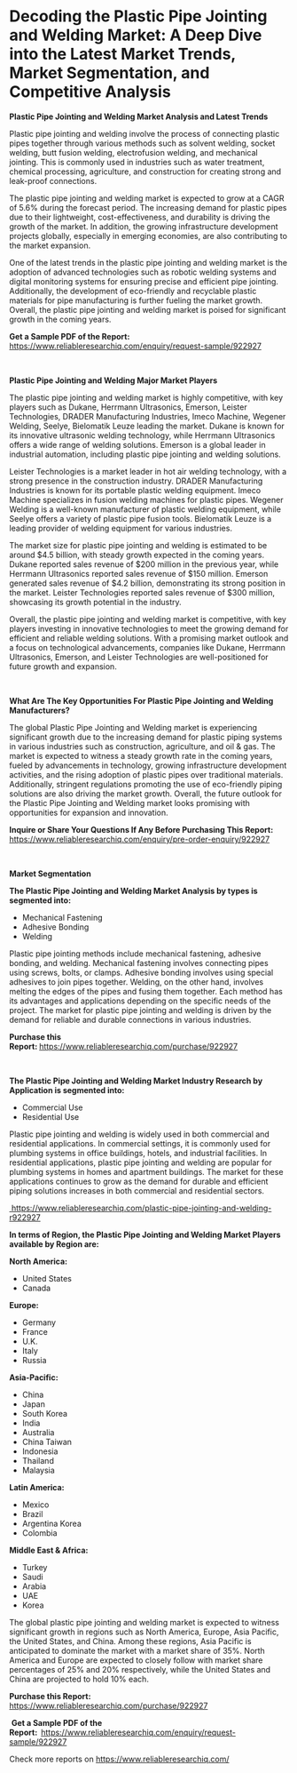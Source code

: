 <p><h1>Decoding the Plastic Pipe Jointing and Welding Market: A Deep Dive into the Latest Market Trends, Market Segmentation, and Competitive Analysis</h1></p><p><strong>Plastic Pipe Jointing and Welding Market Analysis and Latest Trends</strong></p>
<p><p>Plastic pipe jointing and welding involve the process of connecting plastic pipes together through various methods such as solvent welding, socket welding, butt fusion welding, electrofusion welding, and mechanical jointing. This is commonly used in industries such as water treatment, chemical processing, agriculture, and construction for creating strong and leak-proof connections.</p><p>The plastic pipe jointing and welding market is expected to grow at a CAGR of 5.6% during the forecast period. The increasing demand for plastic pipes due to their lightweight, cost-effectiveness, and durability is driving the growth of the market. In addition, the growing infrastructure development projects globally, especially in emerging economies, are also contributing to the market expansion.</p><p>One of the latest trends in the plastic pipe jointing and welding market is the adoption of advanced technologies such as robotic welding systems and digital monitoring systems for ensuring precise and efficient pipe jointing. Additionally, the development of eco-friendly and recyclable plastic materials for pipe manufacturing is further fueling the market growth. Overall, the plastic pipe jointing and welding market is poised for significant growth in the coming years.</p></p>
<p><strong>Get a Sample PDF of the Report:&nbsp;</strong> <a href="https://www.reliableresearchiq.com/enquiry/request-sample/922927">https://www.reliableresearchiq.com/enquiry/request-sample/922927</a></p>
<p>&nbsp;</p>
<p><strong>Plastic Pipe Jointing and Welding Major Market Players</strong></p>
<p><p>The plastic pipe jointing and welding market is highly competitive, with key players such as Dukane, Herrmann Ultrasonics, Emerson, Leister Technologies, DRADER Manufacturing Industries, Imeco Machine, Wegener Welding, Seelye, Bielomatik Leuze leading the market. Dukane is known for its innovative ultrasonic welding technology, while Herrmann Ultrasonics offers a wide range of welding solutions. Emerson is a global leader in industrial automation, including plastic pipe jointing and welding solutions.</p><p>Leister Technologies is a market leader in hot air welding technology, with a strong presence in the construction industry. DRADER Manufacturing Industries is known for its portable plastic welding equipment. Imeco Machine specializes in fusion welding machines for plastic pipes. Wegener Welding is a well-known manufacturer of plastic welding equipment, while Seelye offers a variety of plastic pipe fusion tools. Bielomatik Leuze is a leading provider of welding equipment for various industries.</p><p>The market size for plastic pipe jointing and welding is estimated to be around $4.5 billion, with steady growth expected in the coming years. Dukane reported sales revenue of $200 million in the previous year, while Herrmann Ultrasonics reported sales revenue of $150 million. Emerson generated sales revenue of $4.2 billion, demonstrating its strong position in the market. Leister Technologies reported sales revenue of $300 million, showcasing its growth potential in the industry.</p><p>Overall, the plastic pipe jointing and welding market is competitive, with key players investing in innovative technologies to meet the growing demand for efficient and reliable welding solutions. With a promising market outlook and a focus on technological advancements, companies like Dukane, Herrmann Ultrasonics, Emerson, and Leister Technologies are well-positioned for future growth and expansion.</p></p>
<p>&nbsp;</p>
<p><strong>What Are The Key Opportunities For Plastic Pipe Jointing and Welding Manufacturers?</strong></p>
<p><p>The global Plastic Pipe Jointing and Welding market is experiencing significant growth due to the increasing demand for plastic piping systems in various industries such as construction, agriculture, and oil & gas. The market is expected to witness a steady growth rate in the coming years, fueled by advancements in technology, growing infrastructure development activities, and the rising adoption of plastic pipes over traditional materials. Additionally, stringent regulations promoting the use of eco-friendly piping solutions are also driving the market growth. Overall, the future outlook for the Plastic Pipe Jointing and Welding market looks promising with opportunities for expansion and innovation.</p></p>
<p><strong>Inquire or Share Your Questions If Any Before Purchasing This Report:</strong> <a href="https://www.reliableresearchiq.com/enquiry/pre-order-enquiry/922927">https://www.reliableresearchiq.com/enquiry/pre-order-enquiry/922927</a></p>
<p>&nbsp;</p>
<p><strong>Market Segmentation</strong></p>
<p><strong>The Plastic Pipe Jointing and Welding Market Analysis by types is segmented into:</strong></p>
<p><ul><li>Mechanical Fastening</li><li>Adhesive Bonding</li><li>Welding</li></ul></p>
<p><p>Plastic pipe jointing methods include mechanical fastening, adhesive bonding, and welding. Mechanical fastening involves connecting pipes using screws, bolts, or clamps. Adhesive bonding involves using special adhesives to join pipes together. Welding, on the other hand, involves melting the edges of the pipes and fusing them together. Each method has its advantages and applications depending on the specific needs of the project. The market for plastic pipe jointing and welding is driven by the demand for reliable and durable connections in various industries.</p></p>
<p><strong>Purchase this Report:&nbsp;</strong><a href="https://www.reliableresearchiq.com/purchase/922927">https://www.reliableresearchiq.com/purchase/922927</a></p>
<p>&nbsp;</p>
<p><strong>The Plastic Pipe Jointing and Welding Market Industry Research by Application is segmented into:</strong></p>
<p><ul><li>Commercial Use</li><li>Residential Use</li></ul></p>
<p><p>Plastic pipe jointing and welding is widely used in both commercial and residential applications. In commercial settings, it is commonly used for plumbing systems in office buildings, hotels, and industrial facilities. In residential applications, plastic pipe jointing and welding are popular for plumbing systems in homes and apartment buildings. The market for these applications continues to grow as the demand for durable and efficient piping solutions increases in both commercial and residential sectors.</p></p>
<p><a href="https://www.reliableresearchiq.com/plastic-pipe-jointing-and-welding-r922927">&nbsp;https://www.reliableresearchiq.com/plastic-pipe-jointing-and-welding-r922927</a></p>
<p><strong>In terms of Region, the Plastic Pipe Jointing and Welding Market Players available by Region are:</strong></p>
<p>
    <p> <strong> North America: </strong>
        <ul>
            <li>United States</li>
            <li>Canada</li>
        </ul>
        </p> 
    <p> <strong> Europe: </strong>
        <ul>
            <li>Germany</li>
            <li>France</li>
            <li>U.K.</li>
            <li>Italy</li>
            <li>Russia</li>
        </ul>
        </p> 
    <p> <strong> Asia-Pacific: </strong>
        <ul>
            <li>China</li>
            <li>Japan</li>
            <li>South Korea</li>
            <li>India</li>
            <li>Australia</li>
            <li>China Taiwan</li>
            <li>Indonesia</li>
            <li>Thailand</li>
            <li>Malaysia</li>
        </ul>
        </p> 
    <p> <strong> Latin America: </strong>
        <ul>
            <li>Mexico</li>
            <li>Brazil</li>
            <li>Argentina Korea</li>
            <li>Colombia</li>
        </ul>
        </p> 
    <p> <strong> Middle East & Africa: </strong>
        <ul>
            <li>Turkey</li>
            <li>Saudi</li>
            <li>Arabia</li>
            <li>UAE</li>
            <li>Korea</li>
        </ul>
    </p>
    </p>
<p><p>The global plastic pipe jointing and welding market is expected to witness significant growth in regions such as North America, Europe, Asia Pacific, the United States, and China. Among these regions, Asia Pacific is anticipated to dominate the market with a market share of 35%. North America and Europe are expected to closely follow with market share percentages of 25% and 20% respectively, while the United States and China are projected to hold 10% each.</p></p>
<p><strong>Purchase this Report: </strong><a href="https://www.reliableresearchiq.com/purchase/922927">https://www.reliableresearchiq.com/purchase/922927</a></p>
<p>&nbsp;<strong>Get a Sample PDF of the Report:&nbsp;&nbsp;</strong><a href="https://www.reliableresearchiq.com/enquiry/request-sample/922927">https://www.reliableresearchiq.com/enquiry/request-sample/922927</a></p>
<p><strong></strong></p>
<p>Check more reports on <a href="https://www.reliableresearchiq.com/">https://www.reliableresearchiq.com/</a></p>